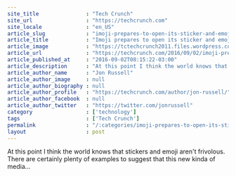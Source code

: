 ```yaml
---
site_title               : "Tech Crunch"
site_url                 : "https://techcrunch.com"
site_locale              : "en_US"
article_slug             : "imoji-prepares-to-open-its-sticker-and-emoji-platform-up-to-brands"
article_title            : "Imoji prepares to open its sticker and emoji platform up to brands"
article_image            : "https://tctechcrunch2011.files.wordpress.com/2016/09/imoji-cover.png?w=764&h=400&crop=1"
article_url              : "https://techcrunch.com/2016/09/02/imoji-prepares-to-open-its-sticker-and-emoji-platform-up-to-brands/"
article_published_at     : "2016-09-02T08:15:22-03:00"
article_description      : "At this point I think the world knows that stickers and emoji aren't frivolous. There are certainly plenty of examples to suggest that this new kinda of media..."
article_author_name      : "Jon Russell"
article_author_image     : null
article_author_biography : null
article_author_profile   : "https://techcrunch.com/author/jon-russell/"
article_author_facebook  : null
article_author_twitter   : "https://twitter.com/jonrussell"
category                 : ['technology']
tags                     : ['Tech Crunch']
permalink                : "/:categories/imoji-prepares-to-open-its-sticker-and-emoji-platform-up-to-brands/"
layout                   : post
---
```


At this point I think the world knows that stickers and emoji aren't frivolous. There are certainly plenty of examples to suggest that this new kinda of media...
